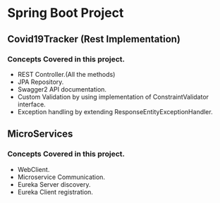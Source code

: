 # Spring Boot Project

## Covid19Tracker (Rest Implementation)

### Concepts Covered in this project.

* REST Controller.(All the methods)
* JPA Repository.
* Swagger2 API documentation.
* Custom Validation by using implementation of ConstraintValidator interface.
* Exception handling by extending ResponseEntityExceptionHandler.

## MicroServices

### Concepts Covered in this project.

* WebClient.
* Microservice Communication. 
* Eureka Server discovery.
* Eureka Client registration.